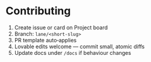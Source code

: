 # Contributing

1. Create issue or card on Project board
2. Branch: `lane/<short‑slug>`
3. PR template auto‑applies
4. Lovable edits welcome — commit small, atomic diffs
5. Update docs under `/docs` if behaviour changes